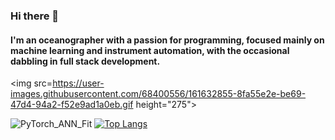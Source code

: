### Hi there 👋
#### I'm an oceanographer with a passion for programming, focused mainly on machine learning and instrument automation, with the occasional dabbling in full stack development.

<img src=<https://user-images.githubusercontent.com/68400556/161632855-8fa55e2e-be69-47d4-94a2-f52e9ad1a0eb.gif>  height="275">

![PyTorch_ANN_Fit](https://user-images.githubusercontent.com/68400556/161632855-8fa55e2e-be69-47d4-94a2-f52e9ad1a0eb.gif)
[![Top Langs](https://github-readme-stats-git-masterrstaa-rickstaa.vercel.app/api/top-langs/?username=bjmcnabb&show_icons=true&theme=radical)](https://github.com/bjmcnabb/github-readme-stats)

<!--
**bjmcnabb/bjmcnabb** is a ✨ _special_ ✨ repository because its `README.md` (this file) appears on your GitHub profile.

Here are some ideas to get you started:

- 🔭 I’m currently working on ...
- 🌱 I’m currently learning ...
- 👯 I’m looking to collaborate on ...
- 🤔 I’m looking for help with ...
- 💬 Ask me about ...
- 📫 How to reach me: ...
- 😄 Pronouns: ...
- ⚡ Fun fact: ...
-->
